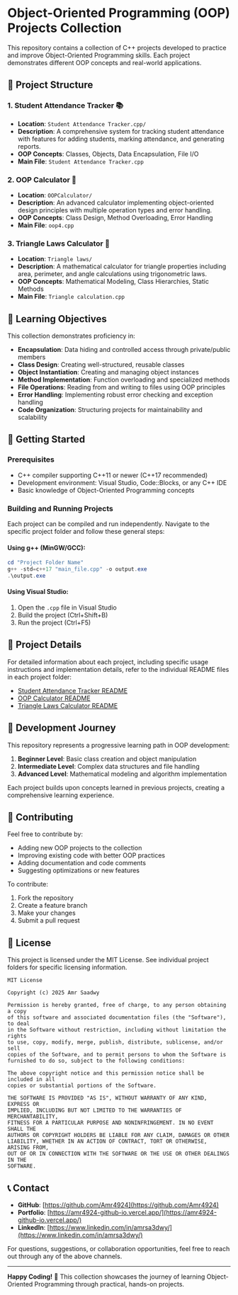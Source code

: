 # Object-Oriented Programming (OOP) Projects Collection

This repository contains a collection of C++ projects developed to practice and improve Object-Oriented Programming skills. Each project demonstrates different OOP concepts and real-world applications.

## 📁 Project Structure

### 1. **Student Attendance Tracker** 📚
- **Location**: `Student Attendance Tracker.cpp/`
- **Description**: A comprehensive system for tracking student attendance with features for adding students, marking attendance, and generating reports.
- **OOP Concepts**: Classes, Objects, Data Encapsulation, File I/O
- **Main File**: `Student Attendance Tracker.cpp`

### 2. **OOP Calculator** 🧮
- **Location**: `OOPCalculator/`
- **Description**: An advanced calculator implementing object-oriented design principles with multiple operation types and error handling.
- **OOP Concepts**: Class Design, Method Overloading, Error Handling
- **Main File**: `oop4.cpp`

### 3. **Triangle Laws Calculator** 📐
- **Location**: `Triangle laws/`
- **Description**: A mathematical calculator for triangle properties including area, perimeter, and angle calculations using trigonometric laws.
- **OOP Concepts**: Mathematical Modeling, Class Hierarchies, Static Methods
- **Main File**: `Triangle calculation.cpp`

## 🎯 Learning Objectives

This collection demonstrates proficiency in:

- **Encapsulation**: Data hiding and controlled access through private/public members
- **Class Design**: Creating well-structured, reusable classes
- **Object Instantiation**: Creating and managing object instances
- **Method Implementation**: Function overloading and specialized methods
- **File Operations**: Reading from and writing to files using OOP principles
- **Error Handling**: Implementing robust error checking and exception handling
- **Code Organization**: Structuring projects for maintainability and scalability

## 🚀 Getting Started

### Prerequisites
- C++ compiler supporting C++11 or newer (C++17 recommended)
- Development environment: Visual Studio, Code::Blocks, or any C++ IDE
- Basic knowledge of Object-Oriented Programming concepts

### Building and Running Projects

Each project can be compiled and run independently. Navigate to the specific project folder and follow these general steps:

#### Using g++ (MinGW/GCC):
```powershell
cd "Project Folder Name"
g++ -std=c++17 "main_file.cpp" -o output.exe
.\output.exe
```

#### Using Visual Studio:
1. Open the `.cpp` file in Visual Studio
2. Build the project (Ctrl+Shift+B)
3. Run the project (Ctrl+F5)

## 📖 Project Details

For detailed information about each project, including specific usage instructions and implementation details, refer to the individual README files in each project folder:

- [Student Attendance Tracker README](Student%20Attendance%20Tracker.cpp/README.md)
- [OOP Calculator README](OOPCalculator/READEM.md)
- [Triangle Laws Calculator README](Triangle%20laws/README.md)

## 🔧 Development Journey

This repository represents a progressive learning path in OOP development:

1. **Beginner Level**: Basic class creation and object manipulation
2. **Intermediate Level**: Complex data structures and file handling
3. **Advanced Level**: Mathematical modeling and algorithm implementation

Each project builds upon concepts learned in previous projects, creating a comprehensive learning experience.

## 🤝 Contributing

Feel free to contribute by:
- Adding new OOP projects to the collection
- Improving existing code with better OOP practices
- Adding documentation and code comments
- Suggesting optimizations or new features

To contribute:
1. Fork the repository
2. Create a feature branch
3. Make your changes
4. Submit a pull request

## 📝 License

This project is licensed under the MIT License. See individual project folders for specific licensing information.

```
MIT License

Copyright (c) 2025 Amr Saadwy

Permission is hereby granted, free of charge, to any person obtaining a copy
of this software and associated documentation files (the "Software"), to deal
in the Software without restriction, including without limitation the rights
to use, copy, modify, merge, publish, distribute, sublicense, and/or sell
copies of the Software, and to permit persons to whom the Software is
furnished to do so, subject to the following conditions:

The above copyright notice and this permission notice shall be included in all
copies or substantial portions of the Software.

THE SOFTWARE IS PROVIDED "AS IS", WITHOUT WARRANTY OF ANY KIND, EXPRESS OR
IMPLIED, INCLUDING BUT NOT LIMITED TO THE WARRANTIES OF MERCHANTABILITY,
FITNESS FOR A PARTICULAR PURPOSE AND NONINFRINGEMENT. IN NO EVENT SHALL THE
AUTHORS OR COPYRIGHT HOLDERS BE LIABLE FOR ANY CLAIM, DAMAGES OR OTHER
LIABILITY, WHETHER IN AN ACTION OF CONTRACT, TORT OR OTHERWISE, ARISING FROM,
OUT OF OR IN CONNECTION WITH THE SOFTWARE OR THE USE OR OTHER DEALINGS IN THE
SOFTWARE.
```

## 📞 Contact

- **GitHub**: [https://github.com/Amr4924](https://github.com/Amr4924)
- **Portfolio**: [https://amr4924-github-io.vercel.app/](https://amr4924-github-io.vercel.app/)
- **LinkedIn**: [https://www.linkedin.com/in/amrsa3dwy/](https://www.linkedin.com/in/amrsa3dwy/)

For questions, suggestions, or collaboration opportunities, feel free to reach out through any of the above channels.

---

**Happy Coding!** 🚀 This collection showcases the journey of learning Object-Oriented Programming through practical, hands-on projects.